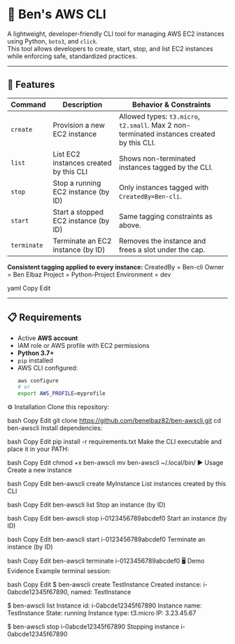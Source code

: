 # 🐧 Ben's AWS CLI

A lightweight, developer-friendly CLI tool for managing AWS EC2 instances using Python, `boto3`, and `click`.  
This tool allows developers to create, start, stop, and list EC2 instances while enforcing safe, standardized practices.

---

## 🚀 Features

| Command     | Description                            | Behavior & Constraints                                                                 |
|-------------|----------------------------------------|----------------------------------------------------------------------------------------|
| `create`    | Provision a new EC2 instance           | Allowed types: `t3.micro`, `t2.small`. Max 2 non-terminated instances created by this CLI. |
| `list`      | List EC2 instances created by this CLI | Shows non-terminated instances tagged by the CLI.                                      |
| `stop`      | Stop a running EC2 instance (by ID)    | Only instances tagged with `CreatedBy=Ben-cli`.                                        |
| `start`     | Start a stopped EC2 instance (by ID)   | Same tagging constraints as above.                                                     |
| `terminate` | Terminate an EC2 instance (by ID)      | Removes the instance and frees a slot under the cap.                                   |

**Consistent tagging applied to every instance:**
CreatedBy = Ben-cli
Owner = Ben Elbaz
Project = Python-Project
Environment = dev

yaml
Copy
Edit

---

## 📋 Requirements

- Active **AWS account**
- IAM role or AWS profile with EC2 permissions
- **Python 3.7+**
- `pip` installed
- AWS CLI configured:
  ```bash
  aws configure
  # or
  export AWS_PROFILE=myprofile
⚙️ Installation
Clone this repository:

bash
Copy
Edit
git clone https://github.com/benelbaz82/ben-awscli.git
cd ben-awscli
Install dependencies:

bash
Copy
Edit
pip install -r requirements.txt
Make the CLI executable and place it in your PATH:

bash
Copy
Edit
chmod +x ben-awscli
mv ben-awscli ~/.local/bin/
▶️ Usage
Create a new instance

bash
Copy
Edit
ben-awscli create MyInstance
List instances created by this CLI

bash
Copy
Edit
ben-awscli list
Stop an instance (by ID)

bash
Copy
Edit
ben-awscli stop i-0123456789abcdef0
Start an instance (by ID)

bash
Copy
Edit
ben-awscli start i-0123456789abcdef0
Terminate an instance (by ID)

bash
Copy
Edit
ben-awscli terminate i-0123456789abcdef0
🖥 Demo Evidence
Example terminal session:

bash
Copy
Edit
$ ben-awscli create TestInstance
Created instance: i-0abcde12345f67890, named: TestInstance

$ ben-awscli list
Instance id: i-0abcde12345f67890
Instance name: TestInstance
State: running
Instance type: t3.micro
IP: 3.23.45.67

$ ben-awscli stop i-0abcde12345f67890
Stopping instance i-0abcde12345f67890
